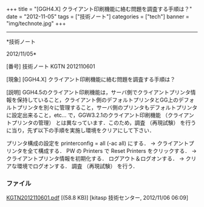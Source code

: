 ﻿+++
title = "[GGH4.X] クライアント印刷機能に絡む問題を調査する手順は？"
date = "2012-11-05"
tags = ["技術ノート"]
categories = ["tech"]
banner = "img/technote.jpg"
+++

-----------------------------------------------------------------------------------------------------------------------------

*技術ノート

2012/11/05*


[番号]
技術ノート KGTN 2012110601

[現象]
[GGH4.X] クライアント印刷機能に絡む問題を調査する手順は？

[説明]
GGH4.5のクライアント印刷機能は，サーバ側でクライアントプリンタ情報を保持していること，クライアント側のデフォルトプリンタとGG上のデフォルトプリンタを別々に管理すること，サーバ側のプリンタもデフォルトプリンタに設定出来ること，etc...
で，GGW3.2.1のクライアント印刷機能 （クライアントプリンタの管理）
とは異なっています．このため，調査 （再現試験）
を行うに当り，先ず以下の手順を実施し環境をクリアにして下さい．

プリンタ構成の設定を printerconfig = all (-ac all) にする．
→ クライアントプリンタを全て構成する．
PW の Printers で Reset Printers をクリックする．
→ クライアントプリンタ情報を初期化する．
ログアウト＆ログオンする．
→ クリアな環境でログオンする．
調査 （再現試験） を行う．


### ファイル

 
 


[KGTN2012110601.pdf](http://techreport.kitasp.net/attachments/download/1093/KGTN2012110601.pdf)
 [(58.8 KB)] [kitasp 技術センター, 2012/11/06
06:09]


 


 

